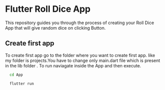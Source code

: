 
# Flutter Roll Dice App

This repository guides you through the process of creating your Roll Dice App that will give random dice on clicking Button.


## Create first app



To create first app go to the folder where you want to create first app. like my folder is projects.You have to change only main.dart file which is present in the lib folder .
To run naviagate inside the App and then execute.
```bash
  cd App
```

```bash
  flutter run
```
